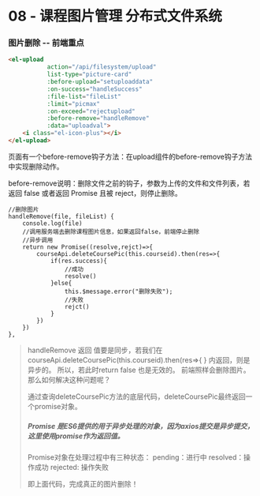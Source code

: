 # 08 - 课程图片管理 分布式文件系统









### 图片删除 -- 前端重点

```html
<el-upload
           action="/api/filesystem/upload"
           list-type="picture-card"
           :before-upload="setuploaddata"
           :on-success="handleSuccess"
           :file-list="fileList"
           :limit="picmax"
           :on-exceed="rejectupload"
           :before-remove="handleRemove"
           :data="uploadval">
    <i class="el-icon-plus"></i>
</el-upload>
```

页面有一个before-remove钩子方法：在upload组件的before-remove钩子方法 中实现删除动作。

before-remove说明：删除文件之前的钩子，参数为上传的文件和文件列表，若返回 false 或者返回 Promise 且被
reject，则停止删除。

```JS
//删除图片
handleRemove(file, fileList) {
    console.log(file)
    //调用服务端去删除课程图片信息，如果返回false，前端停止删除
    //异步调用
    return new Promise((resolve,rejct)=>{
        courseApi.deleteCoursePic(this.courseid).then(res=>{
            if(res.success){
                //成功
                resolve()
            }else{
                this.$message.error("删除失败");
                //失败
                rejct()
            }
        })
    })
},
```

> handleRemove 返回 值要是同步，若我们在courseApi.deleteCoursePic(this.courseid).then(res=>{ } 内返回，则是异步的。 所以，若此时return false 也是无效的。 前端照样会删除图片。 那么如何解决这种问题呢？
>
> 通过查询deleteCoursePic方法的底层代码，deleteCoursePic最终返回一个promise对象。
>
> ##### Promise 是ES6提供的用于异步处理的对象，因为axios提交是异步提交，这里使用promise作为返回值。
>
> Promise对象在处理过程中有三种状态：
> pending：进行中
> resolved：操作成功
> rejected: 操作失败
>
> 即上面代码，完成真正的图片删除！